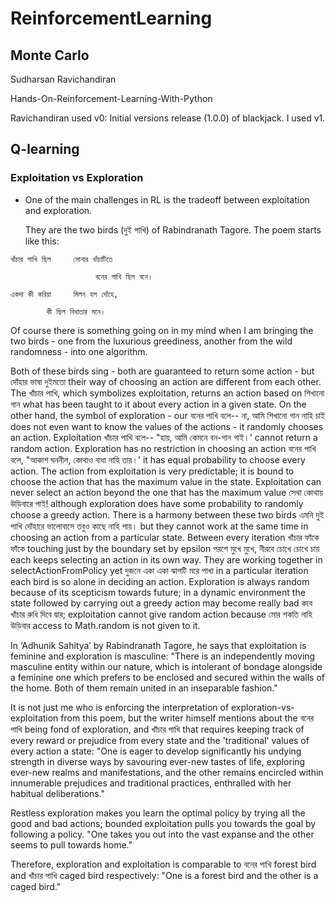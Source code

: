 # ReinforcementLearning

## Monte Carlo

Sudharsan Ravichandiran

Hands-On-Reinforcement-Learning-With-Python

Ravichandiran used v0: Initial versions release (1.0.0) of blackjack. 
I used v1.

## Q-learning

### Exploitation vs Exploration

- One of the main challenges in RL is the tradeoff between exploitation and exploration.

  They are the two birds (দুই পাখি) of Rabindranath Tagore. The poem starts like this:
~~~
খাঁচার পাখি ছিল     সোনার খাঁচাটিতে

                   বনের পাখি ছিল বনে।

একদা কী করিয়া     মিলন হল দোঁহে,

        কী ছিল বিধাতার মনে।
~~~
Of course there is something going on in my mind when I am bringing the two birds - one from the luxurious greediness, another from the wild randomness - into one algorithm.

Both of these birds sing - both are guaranteed to return some action - but দোঁহার ভাষা দুইমতো their way of choosing an action are different from each other. The খাঁচার পাখি, which symbolizes exploitation, returns an action based on শিখানো গান what has been taught to it about every action in a given state. On the other hand, the symbol of exploration - our বনের পাখি বলে-- না, আমি শিখানো গান নাহি চাই does not even want to know the values of the actions - it randomly chooses an action. Exploitation খাঁচার পাখি বলে-- "হায়, আমি কেমনে বন-গান গাই।' cannot return a random action. Exploration has no restriction in choosing an action বনের পাখি বলে, "আকাশ ঘননীল, কোথাও বাধা নাহি তার।' it has equal probability to choose every action. The action from exploitation is very predictable; it is bound to choose the action that has the maximum value in the state. Exploitation can never select an action beyond the one that has the maximum value সেথা কোথায় উড়িবারে পাই! although exploration does have some probability to randomly choose a greedy action. There is a harmony between these two birds এমনি দুই পাখি দোঁহারে ভালোবাসে তবুও কাছে নাহি পায়। but they cannot work at the same time in choosing an action from a particular state. Between every iteration খাঁচার ফাঁকে ফাঁকে touching just by the boundary set by epsilon পরশে মুখে মুখে, নীরবে চোখে চোখে চায় each keeps selecting an action in its own way. They are working together in selectActionFromPolicy yet দুজনে একা একা ঝাপটি মরে পাখা in a particular iteration each bird is so alone in deciding an action. Exploration is always random because of its scepticism towards future; in a dynamic environment the state followed by carrying out a greedy action may become really bad কবে খাঁচার রুধি দিবে দ্বার; exploitation cannot give random action because মোর শকতি নাহি উড়িবার access to Math.random is not given to it. 

In ‘Adhunik Sahitya’ by Rabindranath Tagore, he says that exploitation is feminine and exploration is masculine: 
"There is an independently moving masculine entity within our nature, which is intolerant of  bondage alongside a feminine one which prefers to be enclosed and secured within the walls of the home.
Both of them remain united in an inseparable fashion."

It is not just me who is enforcing the interpretation of exploration-vs-exploitation from this poem, but the writer himself mentions about the বনের পাখি being fond of exploration, and খাঁচার পাখি that requires keeping track of every reward or prejudice from every state and the 'traditional' values of every action a state:
"One is eager to develop significantly his undying strength in diverse ways by savouring ever-new tastes of life, exploring ever-new realms and manifestations, and the other remains encircled within innumerable prejudices and traditional practices, enthralled with her habitual deliberations."

Restless exploration makes you learn the optimal policy by trying all the good and bad actions; bounded exploitation pulls you towards the goal by following a policy.
"One takes you out into the vast expanse and the other seems to pull towards home."

Therefore, exploration and exploitation is comparable to বনের পাখি forest bird and খাঁচার পাখি caged bird respectively:
"One is a forest bird and the other is a caged bird."
